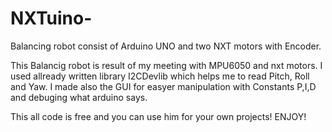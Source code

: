 NXTuino-
========

Balancing robot consist of Arduino UNO and two NXT motors with Encoder. 


This Balancig robot is result of my meeting with MPU6050 and nxt motors. I used allready written library I2CDevlib which helps me to read Pitch, Roll and Yaw. 
I made also the GUI for easyer manipulation with Constants P,I,D and debuging what arduino says. 

This all code is free and you can use him for your own projects! ENJOY!
